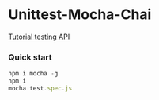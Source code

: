 # Unittest-Mocha-Chai

[Tutorial testing API](https://scotch.io/tutorials/test-a-node-restful-api-with-mocha-and-chai)

### Quick start

```js
npm i mocha -g
npm i
mocha test.spec.js
```
